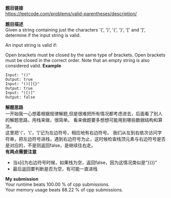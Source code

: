 **题目链接**  
https://leetcode.com/problems/valid-parentheses/description/  

**题目描述**  
Given a string containing just the characters '(', ')', '{', '}', '[' and ']', determine if the input string is valid.

An input string is valid if:

Open brackets must be closed by the same type of brackets.
Open brackets must be closed in the correct order.
Note that an empty string is also considered valid.
**Example**  
```
Input: "()"
Output: true
Input: "()[]{}"
Output: true
Input: "([)]"
Output: false
```

**解题思路**  
一开始我一心想着根据规律解题,但是很难把所有情况都考虑进去，后面看了别人的解题思路，用栈来做，很简单。 看来做题要多想想可能用到哪些数据结构和算法。   
这里把‘（’，‘{’，‘[’记为左边符号，相应地有右边符号。 
我们从左到右依次访问字符串，把左边符号进栈，遇到右边符号为止，这时候检查栈顶元素与右边符号是否是对应的，不是则返回false，是继续往右走。  
**有两点需要注意**
* 当s[i]为右边符号时候，如果栈为空，返回false，因为这情况类似是“}}}}”
* 最后返回要判断是否为空，有可能一直进栈  

**My submission**  
Your runtime beats 100.00 % of cpp submissions.  
Your memory usage beats 88.22 % of cpp submissions.  
